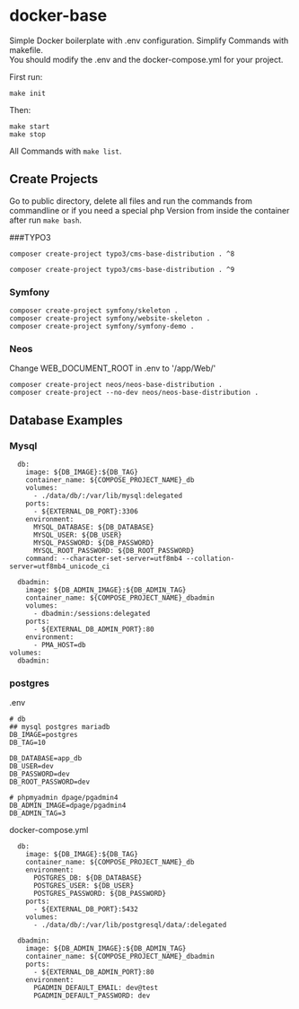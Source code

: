 # docker-base
Simple Docker boilerplate with .env configuration. Simplify Commands with makefile.  
You should modify the .env and the docker-compose.yml for your project.

First run: 

```make init```

Then:
```
make start
make stop
```

All Commands with ```make list```.

## Create Projects
Go to public directory, delete all files and run the commands from 
commandline or if you need a special php Version from inside the container 
after run ```make bash```.

###TYPO3
```
composer create-project typo3/cms-base-distribution . ^8

composer create-project typo3/cms-base-distribution . ^9
```

### Symfony
```
composer create-project symfony/skeleton .
composer create-project symfony/website-skeleton .
composer create-project symfony/symfony-demo .
```

### Neos
Change WEB_DOCUMENT_ROOT in .env to '/app/Web/'
```
composer create-project neos/neos-base-distribution .
composer create-project --no-dev neos/neos-base-distribution .
```

## Database Examples

### Mysql
```
  db:
    image: ${DB_IMAGE}:${DB_TAG}
    container_name: ${COMPOSE_PROJECT_NAME}_db
    volumes:
      - ./data/db/:/var/lib/mysql:delegated
    ports:
      - ${EXTERNAL_DB_PORT}:3306
    environment:
      MYSQL_DATABASE: ${DB_DATABASE}
      MYSQL_USER: ${DB_USER}
      MYSQL_PASSWORD: ${DB_PASSWORD}
      MYSQL_ROOT_PASSWORD: ${DB_ROOT_PASSWORD}
    command: --character-set-server=utf8mb4 --collation-server=utf8mb4_unicode_ci

  dbadmin:
    image: ${DB_ADMIN_IMAGE}:${DB_ADMIN_TAG}
    container_name: ${COMPOSE_PROJECT_NAME}_dbadmin
    volumes:
      - dbadmin:/sessions:delegated
    ports:
      - ${EXTERNAL_DB_ADMIN_PORT}:80
    environment:
      - PMA_HOST=db
volumes:
  dbadmin:
```

### postgres

.env
```
# db
## mysql postgres mariadb
DB_IMAGE=postgres
DB_TAG=10

DB_DATABASE=app_db
DB_USER=dev
DB_PASSWORD=dev
DB_ROOT_PASSWORD=dev

# phpmyadmin dpage/pgadmin4
DB_ADMIN_IMAGE=dpage/pgadmin4
DB_ADMIN_TAG=3
```

docker-compose.yml
```
  db:
    image: ${DB_IMAGE}:${DB_TAG}
    container_name: ${COMPOSE_PROJECT_NAME}_db
    environment:
      POSTGRES_DB: ${DB_DATABASE}
      POSTGRES_USER: ${DB_USER}
      POSTGRES_PASSWORD: ${DB_PASSWORD}
    ports:
      - ${EXTERNAL_DB_PORT}:5432
    volumes:
      - ./data/db/:/var/lib/postgresql/data/:delegated

  dbadmin:
    image: ${DB_ADMIN_IMAGE}:${DB_ADMIN_TAG}
    container_name: ${COMPOSE_PROJECT_NAME}_dbadmin
    ports:
      - ${EXTERNAL_DB_ADMIN_PORT}:80
    environment:
      PGADMIN_DEFAULT_EMAIL: dev@test
      PGADMIN_DEFAULT_PASSWORD: dev
```